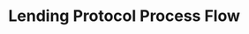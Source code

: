 # Lending Protocol Process Flow

<figure><img src="https://lh6.googleusercontent.com/kAKPicUHWBaHg0Jh-g4cYUv5oQPI68CLSCxfykly0XmUEI7JEKOdev5js3RTVBtiE3UxcSMkdOnf7PxPqcWdLSJUef79PpgCoMFdCnCiSe5XE15zlJkWdsngd6LGKPYL4iYrvaxKW1aDJV_wvIeb9g" alt=""><figcaption></figcaption></figure>
